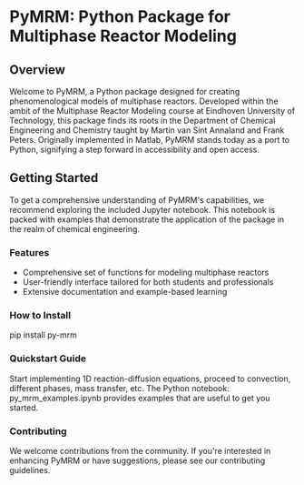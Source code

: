 # PyMRM: Python Package for Multiphase Reactor Modeling

## Overview

Welcome to PyMRM, a Python package designed for creating phenomenological models of multiphase reactors. Developed within the ambit of the Multiphase Reactor Modeling course at Eindhoven University of Technology, this package finds its roots in the Department of Chemical Engineering and Chemistry taught by Martin van Sint Annaland and Frank Peters. Originally implemented in Matlab, PyMRM stands today as a port to Python, signifying a step forward in accessibility and open access.

## Getting Started

To get a comprehensive understanding of PyMRM's capabilities, we recommend exploring the included Jupyter notebook. This notebook is packed with examples that demonstrate the application of the package in the realm of chemical engineering.

### Features

- Comprehensive set of functions for modeling multiphase reactors
- User-friendly interface tailored for both students and professionals
- Extensive documentation and example-based learning

### How to Install

pip install py-mrm

### Quickstart Guide

Start implementing 1D reaction-diffusion equations, proceed to convection, different phases, mass transfer, etc. The Python notebook: py_mrm_examples.ipynb provides examples that are useful to get you started.

### Contributing

We welcome contributions from the community. If you're interested in enhancing PyMRM or have suggestions, please see our contributing guidelines.
